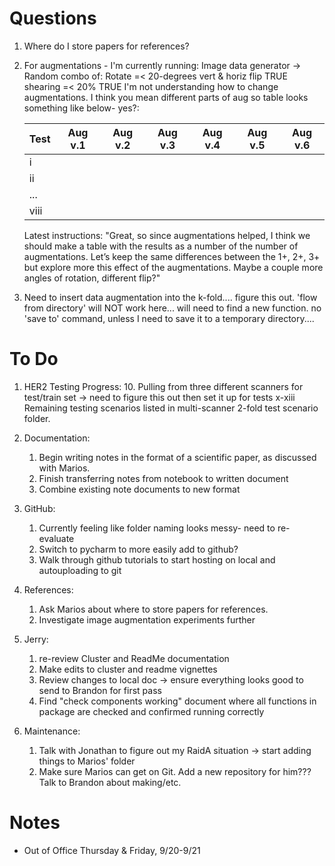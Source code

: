 # Questions
1. Where do I store papers for references?
2. For augmentations - I'm currently running:
            Image data generator -> Random combo of:
            Rotate =< 20-degrees
            vert & horiz flip TRUE
            shearing =< 20% TRUE
   I'm not understanding how to change augmentations. I think you mean different parts of aug so table looks something like below- yes?:
   
   |Test|Aug v.1|Aug v.2|Aug v.3|Aug v.4|Aug v.5|Aug v.6|
   |--|--|--|--|--|--|--|
   |i|||||||
   |ii|||||||
   |...|||||||
   |viii||||||||
   
   Latest instructions: "Great, so since augmentations helped, I think we should make a table with the results as a number of the number of augmentations.  Let’s keep the same differences between the 1+, 2+, 3+ but explore more this effect of the augmentations.  Maybe a couple more angles of rotation, different flip?"
3. Need to insert data augmentation into the k-fold.... figure this out. 'flow from directory' will NOT work here... will need to find a new function. no 'save to' command, unless I need to save it to a temporary directory....

# To Do
1. HER2 Testing Progress:
   10. Pulling from three different scanners for test/train set -> need to figure this out then set it up for tests x-xiii
       Remaining testing scenarios listed in multi-scanner 2-fold test scenario folder.

2. Documentation:
   1. Begin writing notes in the format of a scientific paper, as discussed with Marios.
   2. Finish transferring notes from notebook to written document
   3. Combine existing note documents to new format
   
3. GitHub:
   1. Currently feeling like folder naming looks messy- need to re-evaluate
   2. Switch to pycharm to more easily add to github? 
   3. Walk through github tutorials to start hosting on local and autouploading to git
   
4. References:
   1. Ask Marios about where to store papers for references. 
   2. Investigate image augmentation experiments further
   
5. Jerry:
   1. re-review Cluster and ReadMe documentation
   2. Make edits to cluster and readme vignettes
   3. Review changes to local doc -> ensure everything looks good to send to Brandon for first pass
   4. Find "check components working" document where all functions in package are checked and confirmed running correctly
   
6. Maintenance:
   1. Talk with Jonathan to figure out my RaidA situation -> start adding things to Marios' folder
   2. Make sure Marios can get on Git. Add a new repository for him??? Talk to Brandon about making/etc.




# Notes
 - Out of Office Thursday & Friday, 9/20-9/21
